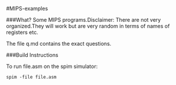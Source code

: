 #MIPS-examples

###What?
Some MIPS programs.Disclaimer:  There are not very organized.They will work but are very random in terms of names of registers etc.

The file q.md contains the exact questions.

###Build Instructions

To run file.asm on the spim simulator:
```
spim -file file.asm
```
